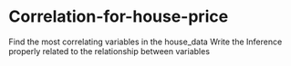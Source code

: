 # Correlation-for-house-price
Find the most correlating variables in the house_data Write the Inference properly related to the relationship between variables
